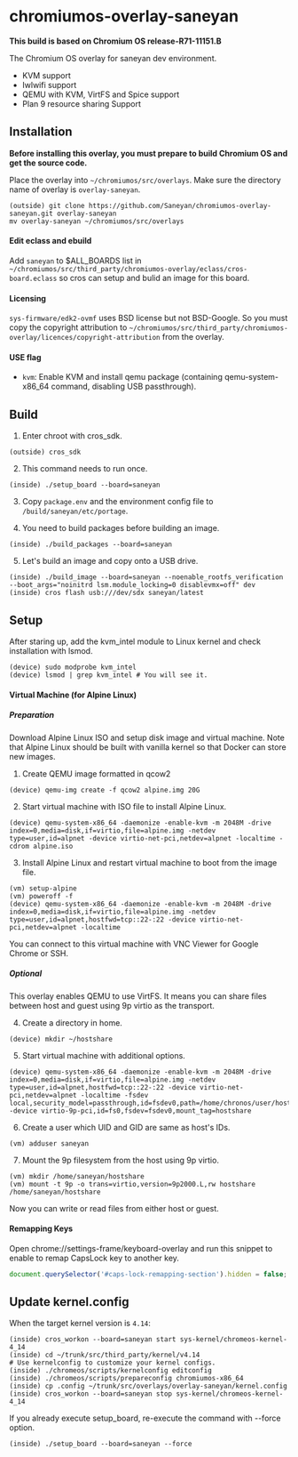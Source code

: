 # chromiumos-overlay-saneyan

**This build is based on Chromium OS release-R71-11151.B**

The Chromium OS overlay for saneyan dev environment.<br>

 * KVM support
 * Iwlwifi support
 * QEMU with KVM, VirtFS and Spice support
 * Plan 9 resource sharing Support

## Installation

**Before installing this overlay, you must prepare to build Chromium OS and get the source code.**

Place the overlay into `~/chromiumos/src/overlays`. Make sure the directory name of overlay is `overlay-saneyan`.

```
(outside) git clone https://github.com/Saneyan/chromiumos-overlay-saneyan.git overlay-saneyan
mv overlay-saneyan ~/chromiumos/src/overlays
```

#### Edit eclass and ebuild

Add `saneyan` to $ALL\_BOARDS list in `~/chromiumos/src/third_party/chromiumos-overlay/eclass/cros-board.eclass` so cros can setup and bulid an image for this board.

#### Licensing

`sys-firmware/edk2-ovmf` uses BSD license but not BSD-Google. So you must copy the copyright attribution to `~/chromiumos/src/third_party/chromiumos-overlay/licences/copyright-attribution` from the overlay.

#### USE flag

 * `kvm`: Enable KVM and install qemu package (containing qemu-system-x86\_64 command, disabling USB passthrough).

## Build

1. Enter chroot with cros\_sdk.

```
(outside) cros_sdk
```

2. This command needs to run once.

```
(inside) ./setup_board --board=saneyan
```

3. Copy `package.env` and the environment config file to `/build/saneyan/etc/portage`.

4. You need to build packages before building an image.

```
(inside) ./build_packages --board=saneyan
```

5. Let's build an image and copy onto a USB drive.

```
(inside) ./build_image --board=saneyan --noenable_rootfs_verification --boot_args="noinitrd lsm.module_locking=0 disablevmx=off" dev
(inside) cros flash usb:///dev/sdx saneyan/latest
```

## Setup

After staring up, add the kvm\_intel module to Linux kernel and check installation with lsmod.

```
(device) sudo modprobe kvm_intel
(device) lsmod | grep kvm_intel # You will see it.
```

#### Virtual Machine (for Alpine Linux)

##### Preparation

Download Alpine Linux ISO and setup disk image and virtual machine. Note that Alpine Linux should be built with vanilla kernel so that Docker can store new images.

1. Create QEMU image formatted in qcow2
```
(device) qemu-img create -f qcow2 alpine.img 20G
```

2. Start virtual machine with ISO file to install Alpine Linux.
```
(device) qemu-system-x86_64 -daemonize -enable-kvm -m 2048M -drive index=0,media=disk,if=virtio,file=alpine.img -netdev type=user,id=alpnet -device virtio-net-pci,netdev=alpnet -localtime -cdrom alpine.iso
```

3. Install Alpine Linux and restart virtual machine to boot from the image file.
```
(vm) setup-alpine
(vm) poweroff -f
(device) qemu-system-x86_64 -daemonize -enable-kvm -m 2048M -drive index=0,media=disk,if=virtio,file=alpine.img -netdev type=user,id=alpnet,hostfwd=tcp::22-:22 -device virtio-net-pci,netdev=alpnet -localtime
```
You can connect to this virtual machine with VNC Viewer for Google Chrome or SSH.

##### Optional

This overlay enables QEMU to use VirtFS. It means you can share files between host and guest using 9p virtio as the transport. 

4. Create a directory in home.
```
(device) mkdir ~/hostshare
```

5. Start virtual machine with additional options.
```
(device) qemu-system-x86_64 -daemonize -enable-kvm -m 2048M -drive index=0,media=disk,if=virtio,file=alpine.img -netdev type=user,id=alpnet,hostfwd=tcp::22-:22 -device virtio-net-pci,netdev=alpnet -localtime -fsdev local,security_model=passthrough,id=fsdev0,path=/home/chronos/user/hostshare -device virtio-9p-pci,id=fs0,fsdev=fsdev0,mount_tag=hostshare
```

6. Create a user which UID and GID are same as host's IDs.
```
(vm) adduser saneyan
```

7. Mount the 9p filesystem from the host using 9p virtio.
```
(vm) mkdir /home/saneyan/hostshare
(vm) mount -t 9p -o trans=virtio,version=9p2000.L,rw hostshare /home/saneyan/hostshare
```

Now you can write or read files from either host or guest.

#### Remapping Keys

Open chrome://settings-frame/keyboard-overlay and run this snippet to enable to remap CapsLock key to another key.

```js
document.querySelector('#caps-lock-remapping-section').hidden = false;
```

## Update kernel.config

When the target kernel version is `4.14`:

```
(inside) cros_workon --board=saneyan start sys-kernel/chromeos-kernel-4_14
(inside) cd ~/trunk/src/third_party/kernel/v4.14
# Use kernelconfig to customize your kernel configs.
(inside) ./chromeos/scripts/kernelconfig editconfig
(inside) ./chromeos/scripts/prepareconfig chromiumos-x86_64
(inside) cp .config ~/trunk/src/overlays/overlay-saneyan/kernel.config
(inside) cros_workon --board=saneyan stop sys-kernel/chromeos-kernel-4_14
```

If you already execute setup_board, re-execute the command with --force option.

```
(inside) ./setup_board --board=saneyan --force
```
